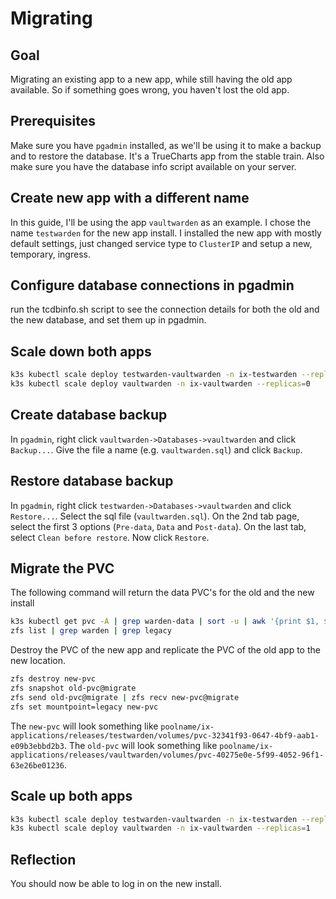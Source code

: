 # Migrating

## Goal
Migrating an existing app to a new app, while still having the old app available. So if something goes wrong, you haven't lost the old app.
## Prerequisites
Make sure you have `pgadmin` installed, as we'll be using it to make a backup and to restore the database. It's a TrueCharts app from the stable train.
Also make sure you have the database info script available on your server.
## Create new app with a different name
In this guide, I'll be using the app `vaultwarden` as an example. I chose the name `testwarden` for the new app install.
I installed the new app with mostly default settings, just changed service type to `ClusterIP` and setup a new, temporary, ingress.
## Configure database connections in pgadmin
run the tcdbinfo.sh script to see the connection details for both the old and the new database, and set them up in pgadmin.
## Scale down both apps
```bash
k3s kubectl scale deploy testwarden-vaultwarden -n ix-testwarden --replicas=0
k3s kubectl scale deploy vaultwarden -n ix-vaultwarden --replicas=0
```
## Create database backup
In `pgadmin`, right click `vaultwarden->Databases->vaultwarden` and click `Backup...`. Give the file a name (e.g. `vaultwarden.sql`) and click `Backup`.
## Restore database backup
In `pgadmin`, right click `testwarden->Databases->vaultwarden` and click `Restore...`. Select the sql file (`vaultwarden.sql`).
On the 2nd tab page, select the first 3 options (`Pre-data`, `Data` and `Post-data`). On the last tab, select `Clean before restore`. Now click `Restore`.
## Migrate the PVC
The following command will return the data PVC's for the old and the new install
```bash
k3s kubectl get pvc -A | grep warden-data | sort -u | awk '{print $1, $2, $4}' | column -t
zfs list | grep warden | grep legacy
```
Destroy the PVC of the new app and replicate the PVC of the old app to the new location.
```bash
zfs destroy new-pvc
zfs snapshot old-pvc@migrate
zfs send old-pvc@migrate | zfs recv new-pvc@migrate
zfs set mountpoint=legacy new-pvc
```
The `new-pvc` will look something like `poolname/ix-applications/releases/testwarden/volumes/pvc-32341f93-0647-4bf9-aab1-e09b3ebbd2b3`.
The `old-pvc` will look something like `poolname/ix-applications/releases/vaultwarden/volumes/pvc-40275e0e-5f99-4052-96f1-63e26be01236`.
## Scale up both apps
```bash
k3s kubectl scale deploy testwarden-vaultwarden -n ix-testwarden --replicas=1
k3s kubectl scale deploy vaultwarden -n ix-vaultwarden --replicas=1
```
## Reflection
You should now be able to log in on the new install.